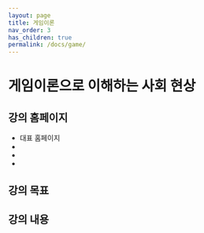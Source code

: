 ```yaml
---
layout: page
title: 게임이론
nav_order: 3
has_children: true
permalink: /docs/game/
---
```


# 게임이론으로 이해하는 사회 현상

## 강의 홈페이지

- 대표 홈페이지
-
- 
- 



## 강의 목표



## 강의 내용

